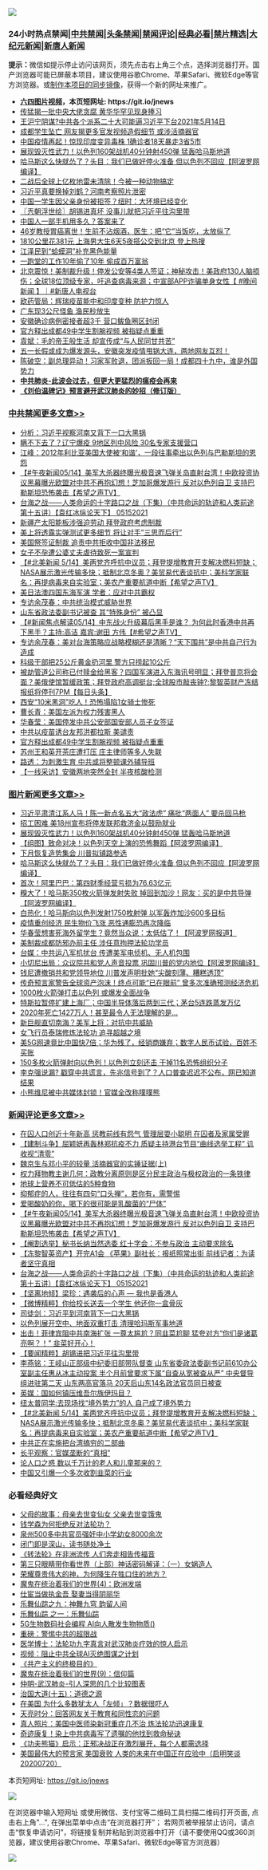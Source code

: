 ![](https://raw.githubusercontent.com/fqnews/bnews/master/64photo/fqnews-qr.jpg)

<div id="tt">
<h3>24小时热点禁闻|<a href="#%E4%B8%AD%E5%85%B1%E7%A6%81%E9%97%BB%E6%9B%B4%E5%A4%9A%E6%96%87%E7%AB%A0">中共禁闻</a>|<a href="#%E5%9B%BE%E7%89%87%E6%96%B0%E9%97%BB%E6%9B%B4%E5%A4%9A%E6%96%87%E7%AB%A0">头条禁闻</a>|<a href="#%E6%96%B0%E9%97%BB%E8%AF%84%E8%AE%BA%E6%9B%B4%E5%A4%9A%E6%96%87%E7%AB%A0">禁闻评论|<a href="#%E5%BF%85%E7%9C%8B%E7%BB%8F%E5%85%B8%E5%A5%BD%E6%96%87">经典必看|<a href="/video.md#%E7%A6%81%E7%89%87%E7%B2%BE%E9%80%89">禁片精选</a>|<a href="https://github.com/fqnews/djy/blob/master/gb/nf1351518.md#1">大纪元新闻</a>|<a href="https://github.com/fqnews/ntdtv/blob/master/gb/prog204.md#1">新唐人新闻</a></h3>
<div><b>提示：</b>微信如提示停止访问该网页，须先点击右上角三个点，选择浏览器打开。国产浏览器可能已屏蔽本项目，建议使用谷歌Chrome、苹果Safari、微软Edge等官方浏览器。或<a href="https://github.com/fqnews/bnews/blob/master/%E5%88%B6%E4%BD%9Cgit%E7%A6%81%E9%97%BB%E9%95%9C%E5%83%8F.md">制作本项目的同步镜像</a>，获得一个新的网址来推广。</div>
<ul>
<li><b><a href="http://d1.bdrive.tk/64.mp4" target="_blank">六四图片视频</a>，本页短网址: https://git.io/jnews</b></li>
<li><a href="/cnnews/20210514/1546411.md">传猛揭一批中央大佬贪腐 黄华华罕见现身捧习</a></li>
<li><a href="/bannedvideo/20210514/1546448.md">王沪宁阴谋?中共各个派系二十大可能逼习近平下台2021年5月14日</a></li>
<li><a href="/cnnews/20210514/1546500.md">成都学生坠亡 网友揭更多官发视频造假细节 或涉活摘器官</a></li>
<li><a href="/comments/20210515/1546590.md">中国疫情再起！惊现印度变异毒株 1确诊者18天暴走3省5市</a></li>
<li><a href="/topimagenews/20210515/1546892.md">展现毁灭性武力！以色列160架战机40分钟射450弹 猛轰哈马斯地道</a></li>
<li><a href="/topimagenews/20210515/1546849.md">哈马斯这么快就怂了？头目：我们已做好停火准备 但以色列不回应【阿波罗网编译】</a></li>
<li><a href="/cnnews/20210515/1546765.md">二战后全球上亿枚地雷未清除！今被一种动物搞定</a></li>
<li><a href="/comments/20210515/1546619.md">习近平真要换掉刘鹤？河南考察照片泄密</a></li>
<li><a href="/headline/20210515/1546617.md">中国一学生因父亲身份被拒签？纽时：大环境已经变化</a></li>
<li><a href="/ssgc/20210515/1546664.md">〖兲朝浮世绘〗胡锡进真坏 没事儿就把习近平往沟里带</a></li>
<li><a href="/cnnews/20210515/1546866.md">中国人一部手机用多久？答案来了</a></li>
<li><a href="/health/20210515/1546858.md">46岁教授胃癌离世！生前不沾烟酒，医生：把“它”当饭吃，太放纵了</a></li>
<li><a href="/cbnews/20210515/1546626.md">1810公里花381元 上海男大生6天5夜搭公交到北京 登上热搜</a></li>
<li><a href="/cnnews/20210515/1546719.md">江泽民到“蛤蟆洞”补充黑色能量</a></li>
<li><a href="/cnnews/20210515/1546864.md">一跑堂的工作10年偷了10年 偷成百万富翁</a></li>
<li><a href="/bannedvideo/20210515/1546748.md">北京震惊！美制裁升级！停发公安等4类人签证；神秘攻击！美政府130人脑损伤；全球18位顶级专家，吁追查病毒来源；中宣部APP诈骗单身女性【 #晚间新闻 】｜#新唐人电视台</a></li>
<li><a href="/cnnews/20210515/1546687.md">欧药管局：辉瑞疫苗能中和印度变种 防护力惊人</a></li>
<li><a href="/cnnews/20210515/1546625.md">广东现3公尺怪鱼 渔民秒放生</a></li>
<li><a href="/cbnews/20210514/1546402.md">安徽确诊病例密接者超3千 营口鲅鱼圈区封闭</a></li>
<li><a href="/cbnews/20210515/1546705.md">官方释出成都49中学生割腕视频 被指疑点重重</a></li>
<li><a href="/lifebaike/20210514/1546527.md">袁斌：毛的帝王般生活 却宣传成“与人民同甘共苦”</a></li>
<li><a href="/bannedvideo/20210514/1546414.md">五一长假或成为爆发源头，安徽突发疫情甩锅大连，两地网友互怼！</a></li>
<li><a href="/bannedvideo/20210514/1546454.md">陈破空：副总理异动！习家军败退，团派扳回一局！成都四十九中，谁是外国势力</a></li>
<li><b><a href="/comments/20200211/1275071.md" target="_blank">中共肺炎-此波会过去，但更大更猛烈的瘟疫会再来</a></b></li>
<li><b><a href="/comments/20200207/1272816.md" target="_blank">《刘伯温碑记》预言避开武汉肺炎的妙招（修订版）</a></b></li>
</ul>
</div>

<div class="catlist">
<h3><a href="/cbnews/" target="_blank">中共禁闻</a><span><a href="/cbnews/" target="_blank" rel="nofollow">更多文章>></a></span></h3>
<ul>
<li><a href="/cbnews/20210515/1547046.md" target="_blank">分析：习近平视察河南又背下一口大黑锅</a></li>
<li><a href="/cbnews/20210515/1547023.md" target="_blank">瞒不下去了？辽宁爆疫 9地区列中风险 30名专家支援营口</a></li>
<li><a href="/cbnews/20210515/1546967.md" target="_blank">江峰：2012年利比亚美国大使被‘和谐’，一段往事牵出以色列与巴勒斯坦的恩怨</a></li>
<li><a href="/comments/20210515/1546961.md" target="_blank">【#午夜新闻05/14】美军大杀器终曝光极音速飞弹关岛直射台湾！中欧投资协议黑幕曝光欧盟对中共不再抱幻想！芝加哥爆发游行 反对以色列自卫 支持巴勒斯坦恐怖袭击【希望之声TV】</a></li>
<li><a href="/comments/20210515/1546956.md" target="_blank">台海之战——人类命运的十字路口之战（下集）（中共命运的轨迹和人类前途  第十五讲）【袁红冰纵论天下】 05152021</a></li>
<li><a href="/cbnews/20210515/1546952.md" target="_blank">新疆产太阳能板涉强迫劳动 拜登政府考虑制裁</a></li>
<li><a href="/cbnews/20210515/1546941.md" target="_blank">美上将透露实弹测试更多细节 将让对手&#8221;三思而后行&#8221;</a></li>
<li><a href="/cbnews/20210515/1546893.md" target="_blank">美国祭签证制裁 追责中共拒收中国非法移民</a></li>
<li><a href="/cbnews/20210515/1546874.md" target="_blank">女子不孕遭公婆丈夫虐待致死一案宣判</a></li>
<li><a href="/comments/20210515/1546854.md" target="_blank">【#北美新闻 5/14】美两党齐呼抗中议员；拜登提增教育开支解决燃料短缺；NASA展示激光传输多快；抵制北京冬奥？美贸易代表谈抗中；美科学家联名：再提病毒来自实验室；美农产重要航道中断【希望之声TV】</a></li>
<li><a href="/cbnews/20210515/1546850.md" target="_blank">美日法澳四国东海军演 学者：应对中共霸权</a></li>
<li><a href="/cbnews/20210515/1546823.md" target="_blank">专访余茂春：中共统治模式威胁世界</a></li>
<li><a href="/cbnews/20210515/1546820.md" target="_blank">山东省政法委副书记被查 其“特殊身份” 被凸显</a></li>
<li><a href="/comments/20210515/1546759.md" target="_blank">【#新闻焦点解读05/14】中东战火升级幕后黑手是谁？ 为何此时香港中共再下黑手？主持:高洁  嘉宾:谢田 方伟【#希望之声TV】</a></li>
<li><a href="/comments/20210515/1546757.md" target="_blank">专访余茂春：美对台海策略应战略模糊还是清晰？“天下围共”是中共自己行为造成</a></li>
<li><a href="/cbnews/20210515/1546750.md" target="_blank">科级干部把25公斤黄金扔河里 警方只捞起10公斤</a></li>
<li><a href="/comments/20210515/1546749.md" target="_blank">被劫管道公司称已付赎金给黑客？四国军演进入东海讯号明显；拜登普京将会面？美俄使馆暂缓政策；拜登政府高调挺台;全球股市敲丧钟?;黎智英财产冻结报纸将停刊7PM【每日头条】</a></li>
<li><a href="/cbnews/20210515/1546737.md" target="_blank">西安“10米黑洞”吃人！恐怖塌陷1女骑士惨死</a></li>
<li><a href="/cbnews/20210515/1546730.md" target="_blank">曹长青：美国左派为权力残害黑人</a></li>
<li><a href="/cbnews/20210515/1546707.md" target="_blank">华春莹：美国停发中共公安部国安部人员子女签证</a></li>
<li><a href="/cbnews/20210515/1546706.md" target="_blank">中共以疫苗诱台友邦洪都拉斯 美谴责</a></li>
<li><a href="/cbnews/20210515/1546705.md" target="_blank">官方释出成都49中学生割腕视频 被指疑点重重</a></li>
<li><a href="/cbnews/20210515/1546704.md" target="_blank">苏州王和英开茶庄遭打压 庄主律师等多人失联</a></li>
<li><a href="/cbnews/20210515/1546703.md" target="_blank">路透：为刺激生育 中共或将整顿课外辅导班</a></li>
<li><a href="/cbnews/20210515/1546702.md" target="_blank">【一线采访】安徽两地突然全封 半夜核酸检测</a></li>

</ul>
</div>
<div class="catlist">
<h3><a href="/topimagenews/" target="_blank">图片新闻</a><span><a href="/topimagenews/" target="_blank" rel="nofollow">更多文章>></a></span></h3>
<ul>
<li><a href="/topimagenews/20210515/1546995.md" target="_blank">习近平肃清江系人马！陈一新点名五大“政法虎” 痛批“两面人” 要杀回马枪</a></li>
<li><a href="/topimagenews/20210515/1546970.md" target="_blank">招工困难 美18州宣布将停发联邦救济金以鼓励就业</a></li>
<li><a href="/topimagenews/20210515/1546892.md" target="_blank">展现毁灭性武力！以色列160架战机40分钟射450弹 猛轰哈马斯地道</a></li>
<li><a href="/topimagenews/20210515/1546891.md" target="_blank">【组图】致命对决！以色列天空上演的恐怖舞蹈【阿波罗网编译】</a></li>
<li><a href="/topimagenews/20210515/1546872.md" target="_blank">下月恢复造势集会 川普拟铺路参选</a></li>
<li><a href="/topimagenews/20210515/1546849.md" target="_blank">哈马斯这么快就怂了？头目：我们已做好停火准备 但以色列不回应【阿波罗网编译】</a></li>
<li><a href="/topimagenews/20210514/1546230.md" target="_blank">首次！阿里巴巴：第四财季经营亏损为76.63亿元</a></li>
<li><a href="/topimagenews/20210514/1546206.md" target="_blank">糗大了！哈马斯350枚火箭弹发射失败 掉回到加沙！网友：买的是中共导弹【阿波罗网编译】</a></li>
<li><a href="/topimagenews/20210514/1546187.md" target="_blank">白热化！哈马斯向以色列发射1750枚射弹 以军轰炸加沙600多目标</a></li>
<li><a href="/topimagenews/20210514/1545990.md" target="_blank">疫情重创经济 民生物价飞涨 恶性通膨恐再次降临</a></li>
<li><a href="/topimagenews/20210513/1545571.md" target="_blank">华春莹想害死海外留学生？竟然当众说：太低估了！【阿波罗网报道】</a></li>
<li><a href="/topimagenews/20210513/1545504.md" target="_blank">美制裁成都防邪办前主任 涉任意拘押法轮功学员</a></li>
<li><a href="/topimagenews/20210513/1545462.md" target="_blank">台媒：中共运八军机扰台 传遭美军电侦机、无人机包围</a></li>
<li><a href="/topimagenews/20210513/1545194.md" target="_blank">小切尼出局：众议院共和党人声音投票 巩固川普的党内地位【阿波罗网编译】</a></li>
<li><a href="/topimagenews/20210513/1545184.md" target="_blank">钱尼遭撤销共和党领导地位 川普发声明批她“尖酸刻薄、糟糕透顶”</a></li>
<li><a href="/topimagenews/20210512/1545129.md" target="_blank">传奇预言家警告全球资产泡沫！终点可能“已在眼前” 曾多次准确预测经济危机</a></li>
<li><a href="/topimagenews/20210512/1545100.md" target="_blank">1000枚火箭弹打击以色列 或爆发全面战争</a></li>
<li><a href="/topimagenews/20210512/1544992.md" target="_blank">特斯拉暂停扩建上海厂；中国半导体落后两到三代；茅台5连跌蒸发万亿</a></li>
<li><a href="/topimagenews/20210512/1544931.md" target="_blank">2020年死亡1427万人！甚至最令人无法理解的是&#8230;</a></li>
<li><a href="/topimagenews/20210512/1544826.md" target="_blank">新巨舰直切南海？美军上将：对抗中共威胁</a></li>
<li><a href="/topimagenews/20210512/1544658.md" target="_blank">女飞行员泰瑞修炼法轮功 追寻超越之境</a></li>
<li><a href="/topimagenews/20210511/1544302.md" target="_blank">美5G网速竟比中国快7倍；华为残了，经销商嫌弃；数字人民币试验，百姓不买账</a></li>
<li><a href="/topimagenews/20210511/1544161.md" target="_blank">150多枚火箭弹射向以色列！以色列立刻还击 干掉11名恐怖组织分子</a></li>
<li><a href="/topimagenews/20210511/1544116.md" target="_blank">李克强说漏? 戳穿中共谎言，先兆信号到了？人口普查迟迟不公布，网已知道结果</a></li>
<li><a href="/topimagenews/20210511/1544059.md" target="_blank">小熊维尼被中共媒体封锁！官媒全改称噗噗熊</a></li>

</ul>
</div>
<div class="catlist">
<h3><a href="/comments/" target="_blank">新闻评论</a><span><a href="/comments/" target="_blank" rel="nofollow">更多文章>></a></span></h3>
<ul>
<li><a href="/comments/20210515/1547043.md" target="_blank">在囚人口创近十年新高 惩教前线有怨气 管理层耍小聪明 在囚者及家属受罪</a></li>
<li><a href="/comments/20210515/1547042.md" target="_blank">【建制斗争】屈颖妍再轰林郑抗疫不力 质疑主持港台节目“曲线选举工程” 讥收视“清零”</a></li>
<li><a href="/comments/20210515/1547015.md" target="_blank">魏京生与邓小平的较量 活摘器官的实锤证据(上)</a></li>
<li><a href="/comments/20210515/1546991.md" target="_blank">权力拜物教主谢几何：政教分离原则是区分民主政治与极权政治的一条铁律</a></li>
<li><a href="/comments/20210515/1546966.md" target="_blank">地球上营养不可低估的5种食物</a></li>
<li><a href="/comments/20210515/1546965.md" target="_blank">抑郁症的人，往往有四句“口头禅”，若你有，需警惕</a></li>
<li><a href="/comments/20210515/1546964.md" target="_blank">爱喝酸奶的你，喝下的很可能是乳酸菌的“尸体”</a></li>
<li><a href="/comments/20210515/1546961.md" target="_blank">【#午夜新闻05/14】美军大杀器终曝光极音速飞弹关岛直射台湾！中欧投资协议黑幕曝光欧盟对中共不再抱幻想！芝加哥爆发游行 反对以色列自卫 支持巴勒斯坦恐怖袭击【希望之声TV】</a></li>
<li><a href="/comments/20210515/1546960.md" target="_blank">【阉割选举】秘书长纳当然选委 红十字会：不参与政治 主动要求除名</a></li>
<li><a href="/comments/20210515/1546959.md" target="_blank">【冻黎智英资产】开完A1会 《苹果》副社长︰报纸照常出街 前线记者：为读者坚守真相</a></li>
<li><a href="/comments/20210515/1546956.md" target="_blank">台海之战——人类命运的十字路口之战（下集）（中共命运的轨迹和人类前途  第十五讲）【袁红冰纵论天下】 05152021</a></li>
<li><a href="/comments/20210515/1546899.md" target="_blank">【坚离地倾】梁珍：遇袭后的心声 — 我也是香港人</a></li>
<li><a href="/comments/20210515/1546897.md" target="_blank">【微博精粹】你给校长送去一个学生 他还你一盒骨灰</a></li>
<li><a href="/comments/20210515/1546886.md" target="_blank">司徒剑：习近平到河南背下一口大黑锅</a></li>
<li><a href="/comments/20210515/1546885.md" target="_blank">以色列展开空中、地面双重打击 清理哈玛斯军事地道</a></li>
<li><a href="/comments/20210515/1546884.md" target="_blank">出击！菲律宾阻中共南海扩张 一尊太尴尬？同韭菜尬聊 猛夸对方“你们是诸葛亮啊？！” 韭菜好开心！</a></li>
<li><a href="/comments/20210515/1546876.md" target="_blank">【要闻精粹】胡锡进把习近平往沟里带</a></li>
<li><a href="/comments/20210515/1546868.md" target="_blank">李燕铭：王岐山正部级中纪委旧部带队督查 山东省委政法委副书记前610办公室副主任惠从冰主动投案 半个月前曾要求下属“自查从宽被查从严” 中央督导组进驻第二天 山东两高官落马 20天后山东14名政法官员同日被查</a></li>
<li><a href="/comments/20210515/1546861.md" target="_blank">英媒：国如何镇压维吾尔族伊玛目？</a></li>
<li><a href="/comments/20210515/1546860.md" target="_blank">纽太普同学:去现场找“境外势力”的人 自己成了境外势力</a></li>
<li><a href="/comments/20210515/1546854.md" target="_blank">【#北美新闻 5/14】美两党齐呼抗中议员；拜登提增教育开支解决燃料短缺；NASA展示激光传输多快；抵制北京冬奥？美贸易代表谈抗中；美科学家联名：再提病毒来自实验室；美农产重要航道中断【希望之声TV】</a></li>
<li><a href="/comments/20210515/1546835.md" target="_blank">中共正在实施把台湾搞穷的二部曲</a></li>
<li><a href="/comments/20210515/1546834.md" target="_blank">长平观察：官媒垄断的“真相”</a></li>
<li><a href="/comments/20210515/1546833.md" target="_blank">论人口之惑 数以千万计的老人和儿童那来的？</a></li>
<li><a href="/comments/20210515/1546832.md" target="_blank">中国又引爆一个多次收割韭菜的行业</a></li>

</ul>
</div>

<div class="catlist">
<h3>必看经典好文</h3>
<ul>
<li><a href="/cbnews/20210507/1541162.md" target="_blank">父母的故事：母亲去世变仙女 父亲去世变饿鬼</a></li>
<li><a href="/comments/20210123/1473430.md" target="_blank">钱学森为何拒绝反对法轮功？</a></li>
<li><a href="/comments/20200704/783272.md" target="_blank">泉州500多中共官员强奸中小学幼女8000余次</a></li>
<li><a href="/tculture/20200803/1373949.md" target="_blank">闭门即是深山，读书随处净土</a></li>
<li><a href="/comments/20210509/1542786.md" target="_blank">《转法轮》在非洲流传 人们奔走相告传福音</a></li>
<li><a href="/comments/20200426/1319648.md" target="_blank">第三只眼睛带你看世界（上部）神话密码解译：（一）女娲造人</a></li>
<li><a href="/comments/20200618/1346830.md" target="_blank">荣耀尊贵伟大的神，为何降生在牲口住的地方？</a></li>
<li><a href="/topimagenews/20180522/946266.md" target="_blank">魔鬼在统治着我们的世界(4)：欧洲发端</a></li>
<li><a href="/lifebaike/20161111/612348.md" target="_blank">仕宦当做执金吾 娶妻当得阴丽华</a></li>
<li><a href="/tculture/20170718/793528.md" target="_blank">乐舞仙踪之九：神舞九穹 韵留人间</a></li>
<li><a href="/tculture/20170710/789533.md" target="_blank">乐舞仙踪 之一：乐舞仙踪</a></li>
<li><a href="/topimagenews/20200527/1335347.md" target="_blank">5G生物数码社会编程 AI向人散发生物物质()</a></li>
<li><a href="/comments/20200717/1362287.md" target="_blank">重磅：警惕中共的超限战</a></li>
<li><a href="/comments/20200820/1382989.md" target="_blank">医学博士：法轮功九字真言对武汉肺炎疗效的惊人启示</a></li>
<li><a href="/comments/20201221/1451945.md" target="_blank">视频：阻止中共全球AI灭绝图谋之计划</a></li>
<li><a href="/bookwiki/20171120/858084.md" target="_blank">《共产主义的终极目的》</a></li>
<li><a href="/topimagenews/20180529/949649.md" target="_blank">魔鬼在统治着我们的世界(9)：信仰篇</a></li>
<li><a href="/comments/20200620/1347687.md" target="_blank">仲明-武汉肺炎-引人深思的几个比较图表</a></li>
<li><a href="/topimagenews/20180322/917868.md" target="_blank">治国大道(十五)：道德之源</a></li>
<li><a href="/comments/20200427/1319933.md" target="_blank">在美国 为什么多数犹太人「左倾」？数据很吓人</a></li>
<li><a href="/cbnews/20200916/1397196.md" target="_blank">天亮时分：回答网友关于教育和同性恋的问题</a></li>
<li><a href="/comments/20210215/1487728.md" target="_blank">真人照片：美国中医师染新冠重症几不治 炼法轮功迅速康复</a></li>
<li><a href="/topimagenews/20210131/1478453.md" target="_blank">奇迹康复！染上中共病毒写了遗嘱的他找到救命秘诀</a></li>
<li><a href="/comments/20200308/1290182.md" target="_blank">《功夫熊猫》启示：正邪决战正在激烈展开，每个人都需选择</a></li>
<li><a href="/bannedvideo/20210227/1495046.md" target="_blank">美国最伟大的预言家 美国衰败 人类的未来在中国正在应验中（启明笑谈20200720）</a></li>

</ul>
</div>

本页短网址: https://git.io/jnews

![](https://raw.githubusercontent.com/fqnews/bnews/master/64photo/fqnews-qr.jpg)

在浏览器中输入短网址 或使用微信、支付宝等二维码工具扫描二维码打开页面, 点击右上角"...", 在弹出菜单中点击“在浏览器打开”； 若网页被举报禁止访问，请点击“恢复申请访问”，将链接复制并粘贴到浏览器中打开（请不要使用QQ或360浏览器，建议使用谷歌Chrome、苹果Safari、微软Edge等官方浏览器）

![](https://raw.githubusercontent.com/fqnews/bnews/master/64photo/wx.jpg)